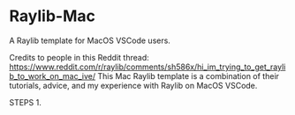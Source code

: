 # Raylib-Mac
A Raylib template for MacOS VSCode users.

Credits to people in this Reddit thread:
  https://www.reddit.com/r/raylib/comments/sh586x/hi_im_trying_to_get_raylib_to_work_on_mac_ive/
This Mac Raylib template is a combination of their tutorials, advice, and my experience with Raylib on MacOS VSCode.

STEPS
1. 
